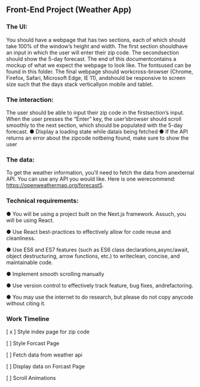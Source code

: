 ## Front-End Project (Weather App)

### The​ ​UI:

You ​should ​have ​a ​webpage ​that ​has ​two ​sections, ​each ​of ​which ​should ​take ​100% ​of ​the ​window’s
height ​and ​width. ​The ​first ​section ​should ​have ​an ​input ​in ​which ​the ​user ​will ​enter ​their ​zip ​code.
The ​second ​section ​should ​show ​the ​5-day ​forecast. ​The ​end ​of ​this ​document ​contains ​a ​mockup ​of
what ​we ​expect ​the ​webpage ​to ​look ​like. ​The ​fonts ​used ​can ​be ​found ​in this ​folder. ​The ​final
webpage ​should ​work ​cross-browser ​(Chrome, ​Firefox, ​Safari, ​Microsoft ​Edge, ​IE ​11), ​and ​should ​be
responsive ​to ​screen ​size ​such ​that ​the ​days ​stack ​vertically ​on ​mobile ​and ​tablet.

### The​ ​interaction:

The ​user ​should ​be ​able ​to ​input ​their ​zip ​code ​in ​the ​first ​section’s ​input. ​When ​the ​user ​presses ​the
“Enter” ​key, ​the ​user’s ​browser ​should ​scroll ​smoothly ​to ​the ​next ​section, ​which ​should ​be
populated ​with ​the ​5-day ​forecast.
● Display ​a ​loading ​state ​while ​data ​is ​being ​fetched
● If ​the ​API ​returns ​an ​error ​about ​the ​zipcode ​not ​being ​found, ​make ​sure ​to ​show ​the ​user

### The​ ​data:

To ​get ​the ​weather ​information, ​you’ll ​need ​to ​fetch ​the ​data ​from ​an ​external ​API. ​You ​can ​use ​any
API ​you ​would ​like. ​Here ​is ​one ​we ​recommend: https://openweathermap.org/forecast5.

### Technical​ ​requirements:

● You ​will ​be ​using ​a ​project ​built ​on ​the ​Next.js ​framework. ​As ​such, ​you ​will ​be ​using ​React.

● Use ​React ​best-practices ​to ​effectively ​allow ​for ​code ​reuse ​and ​cleanliness.

● Use ​ES6 ​and ​ES7 ​features ​(such ​as ​ES6 ​class ​declarations, ​async/await, ​object ​destructuring,
arrow ​functions, ​etc.) ​to ​write ​clean, ​concise, ​and ​maintainable ​code.

● Implement ​smooth ​scrolling ​manually

● Use ​version ​control ​to ​effectively ​track ​feature, ​bug ​fixes, ​and ​refactoring.

● You ​may ​use ​the ​internet ​to ​do ​research, ​but ​please ​do ​not ​copy ​any ​code ​without ​citing ​it.

### Work Timeline 

[ x ] Style index page for zip code

[ ] Style Forcast Page

[ ] Fetch data from weather api 

[ ] Display data on Forcast Page

[ ] Scroll Animations
 


